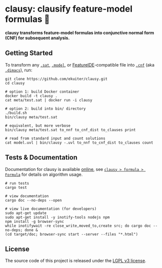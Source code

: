 # clausy: clausify feature-model formulas 🎅

**clausy transforms feature-model formulas into conjunctive normal form (CNF) for subsequent analysis.**

## Getting Started

To transform any [`.sat`](meta/satformat.pdf), [`.model`](https://github.com/ckaestne/kconfigreader), or [FeatureIDE](https://featureide.github.io/)-compatible file into [`.cnf`](meta/satformat.pdf) (aka [`.dimacs`](meta/satformat.pdf)), run:

```
git clone https://github.com/ekuiter/clausy.git
cd clausy

# option 1: build Docker container
docker build -t clausy .
cat meta/test.sat | docker run -i clausy

# option 2: build into bin/ directory
./build.sh
bin/clausy meta/test.sat

# equivalent, but more verbose
bin/clausy meta/test.sat to_nnf to_cnf_dist to_clauses print

# read from standard input and count solutions
cat model.uvl | bin/clausy -.uvl to_nnf to_cnf_dist to_clauses count
```

## Tests & Documentation

Documentation for clausy is available [online](https://ekuiter.github.io/clausy/), see [`clausy > formula > Formula`](https://ekuiter.github.io/clausy/clausy/formula/struct.Formula.html) for details on algorithm usage.

```
# run tests
cargo test

# view documentation
cargo doc --no-deps --open

# view live documentation (for developers)
sudo apt-get update
sudo apt-get install -y inotify-tools nodejs npm
npm install -g browser-sync
while inotifywait -re close_write,moved_to,create src; do cargo doc --no-deps; done &
(cd target/doc; browser-sync start --server --files "*.html")
```

## License

The source code of this project is released under the [LGPL v3 license](LICENSE.txt).
